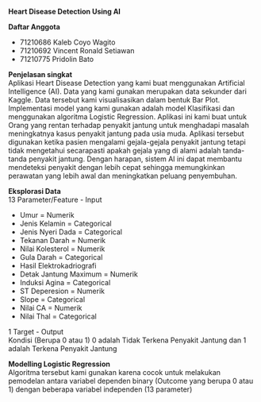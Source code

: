 **Heart Disease Detection Using AI**

**Daftar Anggota**
  - 71210686 Kaleb Coyo Wagito <br />
  - 71210692 Vincent Ronald Setiawan <br />
  - 71210775 Pridolin Bato

**Penjelasan singkat**
<br /> Aplikasi Heart Disease Detection yang kami buat menggunakan Artificial Intelligence (AI). Data yang kami gunakan merupakan data sekunder dari Kaggle. Data tersebut kami visualisasikan dalam bentuk Bar Plot. Implementasi model yang kami gunakan adalah model Klasifikasi dan menggunakan algoritma Logistic Regression.
Aplikasi ini kami buat untuk Orang yang rentan terhadap penyakit jantung untuk menghadapi masalah meningkatnya kasus penyakit jantung pada usia muda. Aplikasi tersebut digunakan ketika  pasien mengalami gejala-gejala penyakit jantung tetapi tidak mengetahui secarapasti apakah gejala yang di alami adalah tanda-tanda penyakit jantung. Dengan harapan, sistem AI ini dapat membantu mendeteksi penyakit dengan lebih cepat sehingga memungkinkan perawatan yang lebih awal dan meningkatkan peluang penyembuhan.

**Eksplorasi Data** <br />
13 Parameter/Feature - Input
  - Umur = Numerik
  - Jenis Kelamin = Categorical
  - Jenis Nyeri Dada = Categorical
  - Tekanan Darah = Numerik
  - Nilai Kolesterol = Numerik
  - Gula Darah = Categorical
  - Hasil Elektrokadriografi
  - Detak Jantung Maximum = Numerik
  - Induksi Agina = Categorical
  - ST Deperesion = Numerik
  - Slope = Categorical
  - Nilai CA = Numerik
  - Nilai Thal = Categorical

1 Target - Output<br />
  Kondisi (Berupa 0 atau 1)
  0 adalah Tidak Terkena Penyakit Jantung dan 1 adalah Terkena Penyakit Jantung
  
**Modelling Logistic Regression** <br />
Algoritma tersebut kami gunakan karena cocok untuk melakukan pemodelan antara variabel dependen binary (Outcome yang berupa 0 atau 1) dengan beberapa variabel independen (13 parameter) <br />
